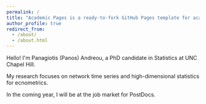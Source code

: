 ```yaml
---
permalink: /
title: "Academic Pages is a ready-to-fork GitHub Pages template for academic personal websites"
author_profile: true
redirect_from: 
  - /about/
  - /about.html
---
```


Hello! I'm Panagiotis (Panos) Andreou, a PhD candidate in Statistics at UNC Chapel Hill. 

My research focuses on network time series and high-dimensional statistics for ecnometrics. 

In the coming year, I will be at the job market for PostDocs.